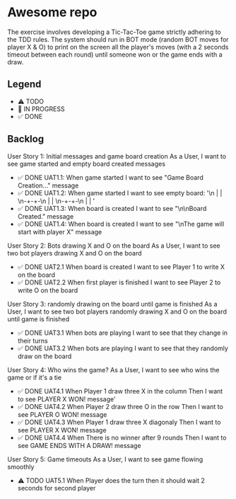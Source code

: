 # Awesome repo

The exercise involves developing a Tic-Tac-Toe game strictly adhering to the TDD rules.
The system should run in BOT mode (random BOT moves for player X & O) to print on the screen all the player's moves (with a 2 seconds timeout between each round) until someone won or the game ends with a draw.

## Legend
- ⚠ TODO
- 🚧 IN PROGRESS
- ✅ DONE

## Backlog

User Story 1: Initial messages and game board creation
As a User, I want to see game started and empty board created messages

- ✅ DONE UAT1.1: When game started I want to see "Game Board Creation..." message
- ✅ DONE UAT1.2: When game started I want to see empty board: '\n | | \n-+-+-\n | | \n-+-+-\n | | '
- ✅ DONE UAT1.3: When board is created I want to see "\n\nBoard Created." message
- ✅ DONE UAT1.4: When board is created I want to see "\nThe game will start with player X" message

User Story 2: Bots drawing X and O on the board
As a User, I want to see two bot players drawing X and O on the board

- ✅ DONE UAT2.1 When board is created I want to see Player 1 to write X on the board
- ✅ DONE UAT2.2 When first player is finished I want to see Player 2 to write O on the board


User Story 3: randomly drawing on the board until game is finished
As a User, I want to see two bot players randomly drawing X and O on the board until game is finished

- ✅ DONE UAT3.1 When bots are playing I want to see that they change in their turns
- ✅ DONE UAT3.2 When bots are playing I want to see that they randomly draw on the board

User Story 4: Who wins the game?
As a User, I want to see who wins the game or if it's a tie
- ✅ DONE UAT4.1 When Player 1 draw three X in the column Then I want to see PLAYER X WON! message'
- ✅ DONE UAT4.2 When Player 2 draw three O in the row Then I want to see PLAYER O WON! message
- ✅ DONE UAT4.3 When Player 1 draw three X diagonaly Then I want to see PLAYER X WON! message
- ✅ DONE UAT4.4 When There is no winner after 9 rounds Then I want to see GAME ENDS WITH A DRAW! message

User Story 5: Game timeouts
As a User, I want to see game flowing smoothly
- ⚠ TODO UAT5.1 When Player does the turn then it should wait 2 seconds for second player
